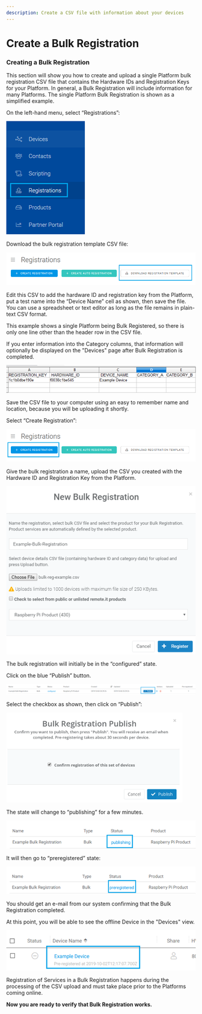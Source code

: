 ```yaml
---
description: Create a CSV file with information about your devices
---
```


# Create a Bulk Registration

### **Creating a Bulk Registration**

This section will show you how to create and upload a single Platform bulk registration CSV file that contains the Hardware IDs and Registration Keys for your Platform.  In general, a Bulk Registration will include information for many Platforms.  The single Platform Bulk Registration is shown as a simplified example.

On the left-hand menu, select “Registrations”:

![](../../.gitbook/assets/image%20%28523%29.png)

Download the bulk registration template CSV file:

![](../../.gitbook/assets/image%20%28441%29.png)

Edit this CSV to add the hardware ID and registration key from the Platform, put a test name into the “Device Name” cell as shown, then save the file.  You can use a spreadsheet or text editor as long as the file remains in plain-text CSV format.

This example shows a single Platform being Bulk Registered, so there is only one line other than the header row in the CSV file.

If you enter information into the Category columns, that information will optionally be displayed on the "Devices" page after Bulk Registration is completed.

![](../../.gitbook/assets/image%20%28492%29.png)

Save the CSV file to your computer using an easy to remember name and location, because you will be uploading it shortly.

Select “Create Registration”:

![](../../.gitbook/assets/image%20%28184%29.png)

Give the bulk registration a name, upload the CSV you created with the Hardware ID and Registration Key from the Platform.

![](../../.gitbook/assets/image%20%28447%29.png)

The bulk registration will initially be in the “configured” state.  

Click on the blue “Publish” button.

![](../../.gitbook/assets/image%20%2875%29.png)

Select the checkbox as shown, then click on “Publish”:

![](../../.gitbook/assets/image%20%28313%29.png)

The state will change to “publishing” for a few minutes.

![](../../.gitbook/assets/image%20%28468%29.png)

It will then go to “preregistered” state:

![](../../.gitbook/assets/image%20%28197%29.png)

You should get an e-mail from our system confirming that the Bulk Registration completed.

At this point, you will be able to see the offline Device in the "Devices" view.  

![](../../.gitbook/assets/image%20%28199%29.png)

Registration of Services in a Bulk Registration happens during the processing of the CSV upload and must take place prior to the Platforms coming online.

**Now you are ready to verify that Bulk Registration works.**  


